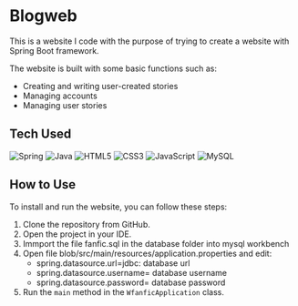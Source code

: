 # Blogweb

This is a website I code with the purpose of trying to create a website with Spring Boot framework.

The website is built with some basic functions such as:

* Creating and writing user-created stories
* Managing accounts
* Managing user stories

## Tech Used
![Spring](https://img.shields.io/badge/spring-%236DB33F.svg?style=for-the-badge&logo=spring&logoColor=white) ![Java](https://img.shields.io/badge/java-%23ED8B00.svg?style=for-the-badge&logo=java&logoColor=white) ![HTML5](https://img.shields.io/badge/html5-%23E34F26.svg?style=for-the-badge&logo=html5&logoColor=white) ![CSS3](https://img.shields.io/badge/css3-%231572B6.svg?style=for-the-badge&logo=css3&logoColor=white) ![JavaScript](https://img.shields.io/badge/javascript-%23323330.svg?style=for-the-badge&logo=javascript&logoColor=%23F7DF1E) ![MySQL](https://img.shields.io/badge/mysql-%2300f.svg?style=for-the-badge&logo=mysql&logoColor=white) 

## How to Use

To install and run the website, you can follow these steps:

1. Clone the repository from GitHub.
2. Open the project in your IDE.
3. Immport the file fanfic.sql in the database folder into mysql workbench
4. Open file blob/src/main/resources/application.properties and edit:
   * spring.datasource.url=jdbc: database url
   * spring.datasource.username= database username
   * spring.datasource.password= database password
5. Run the `main` method in the `WfanficApplication` class.
